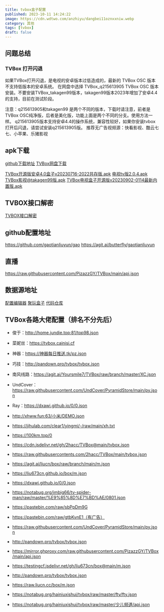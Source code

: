 ```yaml
---
title: tvbox盒子配置
published: 2023-10-11 14:24:22
image: https://cdn.wdtwo.com/anzhiyu/dangbei11oznxxniw.webp
category: 其他
tags: [tvbox]
draft: false
---
```


## 问题总结

### TVBox 打开闪退
如果TVBox打开闪退，是电视的安卓版本过低造成的，最新的 TVBox OSC 版本不支持低版本的安卓系统。
在网盘中选择 TVBox_q215613905 TVBox OSC 版本安装。不要安装TVBox_takagen99版本，takagen99版本2023年增加了安卓4.4的支持，目前在测试阶段。

注意：q215613905和takagen99 是两个不同的版本，下载时请注意，前者是TVBox OSC纯净版，后者是美化版，功能上面是两个不同的分支。使用方法一样。
q215613905版本支持安卓4.4的操作系统，兼容性较好，如果你安装tvbox打开后闪退，请尝试安装q215613905版。
推荐无广告视频源：快看影视、酷云七七、小苹果、乐猪影视

## apk下载

[github下载地址](https://github.com/o0HalfLife0o/TVBoxOSC/releases)
[TVBox网盘下载](https://pan.lanzoui.com/b0ah4ju9a)

[TVBox开源版安卓4.0盒子v20230716-2022共存版.apk](https://cdn.wdtwo.com/download/tvbox/TVBox开源版安卓4.0盒子v20230716-2022共存版.apk)
[电视tv版2.0.4.apk](https://cdn.wdtwo.com/download/tvbox/电视tv版2.0.4.apk)
[TVBox影视@takagen99版.apk](https://cdn.wdtwo.com/download/tvbox/TVBox影视@takagen99版.apk)
[TVBox电视盒子开源版v20230902-0114最新内置版.apk](https://cdn.wdtwo.com/download/tvbox/TVBox电视盒子开源版v20230902-0114最新内置版.apk)

## TVBOX接口解密
[TVBOX接口解密](https://www.lige.fit/ua)

## github配置地址
https://github.com/gaotianliuyun/gao
https://agit.ai/butterfly/gaotianliuyun

## 直播
https://raw.githubusercontent.com/PizazzGY/TVBox/main/api.json

## 数据源地址
[配置编辑器](https://catvodtvofficial.github.io/CatVodTVJsonEditor/)
[聚玩盒子](https://www.juwanhezi.com/other/jsonlist)
[代码仓库](https://agit.ai/explore/repos?q=tvbox)

## TVBox各路大佬配置（排名不分先后）
- 俊于：http://home.jundie.top:81/top98.json
- 菜妮丝：https://tvbox.cainisi.cf
- 神器：https://神器每日推送.tk/pz.json
- 巧技：http://pandown.pro/tvbox/tvbox.json
- 南风线路：https://agit.ai/Yoursmile7/TVBox/raw/branch/master/XC.json
- UndCover：https://raw.githubusercontent.com/UndCover/PyramidStore/main/py.json
- Ray：https://dxawi.github.io/0/0.json
- http://xhww.fun:63/小米/DEMO.json
- https://jihulab.com/clear1/yingmi/-/raw/main/xh.txt
- https://100km.top/0
- https://cdn.jsdelivr.net/gh/2hacc/TVBox@main/tvbox.json
- https://raw.githubusercontents.com/2hacc/TVBox/main/tvbox.json
- https://agit.ai/liucn/box/raw/branch/main/m.json
- https://liu673cn.github.io/box/m.json
- https://dxawi.github.io/0/0.json
- https://notabug.org/imbig66/tv-spider-man/raw/master/%E9%85%8D%E7%BD%AE/0801.json
- https://pastebin.com/raw/sbPpDm9G
- https://pastebin.com/raw/gtbKvnE1（有广告）
- https://raw.githubusercontent.com/UndCover/PyramidStore/main/py.json
- http://pandown.pro/tvbox/tvbox.json
- https://mirror.ghproxy.com/raw.githubusercontent.com/PizazzGY/TVBox/main/api.json
- https://testingcf.jsdelivr.net/gh/liu673cn/box@main/m.json
- http://pandown.pro/tvbox/tvbox.json
- https://raw.liucn.cc/box/m.json

- https://notabug.org/hainiuxishui/tvbox/raw/master/fty/fty.json
- https://notabug.org/hainiuxishui/tvbox/raw/master/少儿频道/api.json